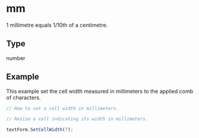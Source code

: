 # mm

1 millimetre equals 1/10th of a centimetre.

## Type

number



## Example

This example set the cell width measured in millimeters to the applied comb of characters.

```javascript editor-pdf
// How to set a cell width in millimeters.

// Resize a cell indicating its width in millimeters.

textForm.SetCellWidth(7);
```
